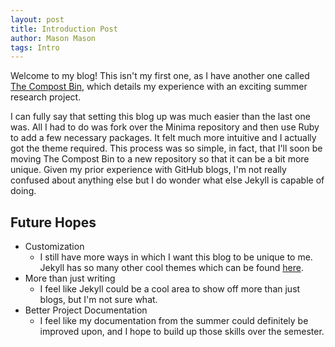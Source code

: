 ```yaml
---
layout: post
title: Introduction Post
author: Mason Mason
tags: Intro
---
```


Welcome to my blog! This isn't my first one, as I have another one called [The Compost Bin](https://mason-t-demond.github.io/compost-bin/), which details my experience with an exciting summer research project.

I can fully say that setting this blog up was much easier than the last one was. All I had to do was fork over the Minima repository and then use Ruby to add a few necessary packages. It felt much more intuitive and I actually got the theme required. This process was so simple, in fact, that I'll soon be moving The Compost Bin to a new repository so that it can be a bit more unique. Given my prior experience with GitHub blogs, I'm not really confused about anything else but I do wonder what else Jekyll is capable of doing.

## Future Hopes
- Customization
    - I still have more ways in which I want this blog to be unique to me. Jekyll has so many other cool themes which can be found [here](https://jekyllthemes.io/free).
- More than just writing
    - I feel like Jekyll could be a cool area to show off more than just blogs, but I'm not sure what.
- Better Project Documentation
    - I feel like my documentation from the summer could definitely be improved upon, and I hope to build up those skills over the semester.